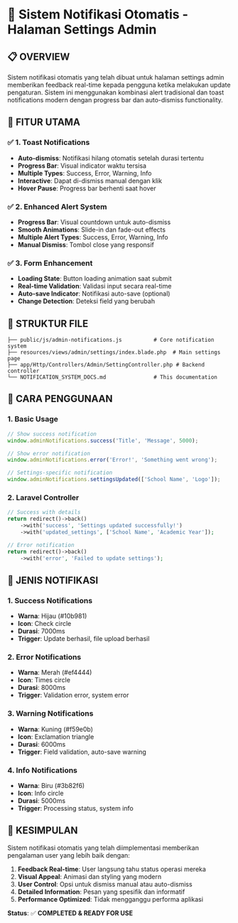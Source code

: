 # 🔔 Sistem Notifikasi Otomatis - Halaman Settings Admin

## 📋 **OVERVIEW**

Sistem notifikasi otomatis yang telah dibuat untuk halaman settings admin memberikan feedback real-time kepada pengguna ketika melakukan update pengaturan. Sistem ini menggunakan kombinasi alert tradisional dan toast notifications modern dengan progress bar dan auto-dismiss functionality.

## 🎯 **FITUR UTAMA**

### ✅ **1. Toast Notifications**
- **Auto-dismiss**: Notifikasi hilang otomatis setelah durasi tertentu
- **Progress Bar**: Visual indicator waktu tersisa
- **Multiple Types**: Success, Error, Warning, Info
- **Interactive**: Dapat di-dismiss manual dengan klik
- **Hover Pause**: Progress bar berhenti saat hover

### ✅ **2. Enhanced Alert System**
- **Progress Bar**: Visual countdown untuk auto-dismiss
- **Smooth Animations**: Slide-in dan fade-out effects
- **Multiple Alert Types**: Success, Error, Warning, Info
- **Manual Dismiss**: Tombol close yang responsif

### ✅ **3. Form Enhancement**
- **Loading State**: Button loading animation saat submit
- **Real-time Validation**: Validasi input secara real-time
- **Auto-save Indicator**: Notifikasi auto-save (optional)
- **Change Detection**: Deteksi field yang berubah

## 📁 **STRUKTUR FILE**

```
├── public/js/admin-notifications.js          # Core notification system
├── resources/views/admin/settings/index.blade.php  # Main settings page
├── app/Http/Controllers/Admin/SettingController.php # Backend controller
└── NOTIFICATION_SYSTEM_DOCS.md               # This documentation
```

## 🚀 **CARA PENGGUNAAN**

### **1. Basic Usage**
```javascript
// Show success notification
window.adminNotifications.success('Title', 'Message', 5000);

// Show error notification
window.adminNotifications.error('Error!', 'Something went wrong');

// Settings-specific notification
window.adminNotifications.settingsUpdated(['School Name', 'Logo']);
```

### **2. Laravel Controller**
```php
// Success with details
return redirect()->back()
    ->with('success', 'Settings updated successfully!')
    ->with('updated_settings', ['School Name', 'Academic Year']);

// Error notification
return redirect()->back()
    ->with('error', 'Failed to update settings');
```

## 🎨 **JENIS NOTIFIKASI**

### **1. Success Notifications**
- **Warna**: Hijau (#10b981)
- **Icon**: Check circle
- **Durasi**: 7000ms
- **Trigger**: Update berhasil, file upload berhasil

### **2. Error Notifications**
- **Warna**: Merah (#ef4444)
- **Icon**: Times circle
- **Durasi**: 8000ms
- **Trigger**: Validation error, system error

### **3. Warning Notifications**
- **Warna**: Kuning (#f59e0b)
- **Icon**: Exclamation triangle
- **Durasi**: 6000ms
- **Trigger**: Field validation, auto-save warning

### **4. Info Notifications**
- **Warna**: Biru (#3b82f6)
- **Icon**: Info circle
- **Durasi**: 5000ms
- **Trigger**: Processing status, system info

## 🎉 **KESIMPULAN**

Sistem notifikasi otomatis yang telah diimplementasi memberikan pengalaman user yang lebih baik dengan:

1. **Feedback Real-time**: User langsung tahu status operasi mereka
2. **Visual Appeal**: Animasi dan styling yang modern
3. **User Control**: Opsi untuk dismiss manual atau auto-dismiss
4. **Detailed Information**: Pesan yang spesifik dan informatif
5. **Performance Optimized**: Tidak mengganggu performa aplikasi

**Status**: ✅ **COMPLETED & READY FOR USE**